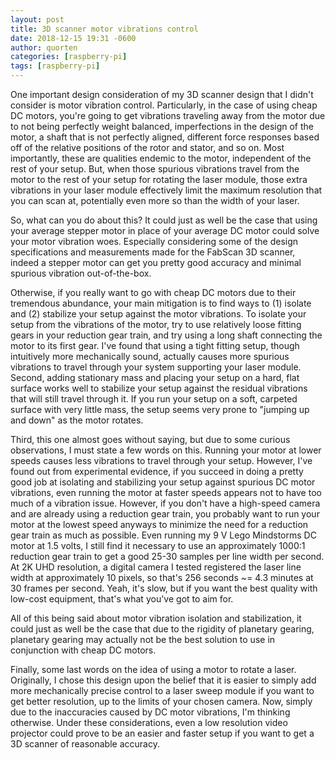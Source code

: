 ```yaml
---
layout: post
title: 3D scanner motor vibrations control
date: 2018-12-15 19:31 -0600
author: quorten
categories: [raspberry-pi]
tags: [raspberry-pi]
---
```


One important design consideration of my 3D scanner design that I
didn't consider is motor vibration control.  Particularly, in the case
of using cheap DC motors, you're going to get vibrations traveling
away from the motor due to not being perfectly weight balanced,
imperfections in the design of the motor, a shaft that is not
perfectly aligned, different force responses based off of the relative
positions of the rotor and stator, and so on.  Most importantly, these
are qualities endemic to the motor, independent of the rest of your
setup.  But, when those spurious vibrations travel from the motor to
the rest of your setup for rotating the laser module, those extra
vibrations in your laser module effectively limit the maximum
resolution that you can scan at, potentially even more so than the
width of your laser.

So, what can you do about this?  It could just as well be the case
that using your average stepper motor in place of your average DC
motor could solve your motor vibration woes.  Especially considering
some of the design specifications and measurements made for the
FabScan 3D scanner, indeed a stepper motor can get you pretty good
accuracy and minimal spurious vibration out-of-the-box.

<!-- more -->

Otherwise, if you really want to go with cheap DC motors due to their
tremendous abundance, your main mitigation is to find ways to (1)
isolate and (2) stabilize your setup against the motor vibrations.  To
isolate your setup from the vibrations of the motor, try to use
relatively loose fitting gears in your reduction gear train, and try
using a long shaft connecting the motor to its first gear.  I've found
that using a tight fitting setup, though intuitively more mechanically
sound, actually causes more spurious vibrations to travel through your
system supporting your laser module.  Second, adding stationary mass
and placing your setup on a hard, flat surface works well to stabilize
your setup against the residual vibrations that will still travel
through it.  If you run your setup on a soft, carpeted surface with
very little mass, the setup seems very prone to "jumping up and down"
as the motor rotates.

Third, this one almost goes without saying, but due to some curious
observations, I must state a few words on this.  Running your motor at
lower speeds causes less vibrations to travel through your setup.
However, I've found out from experimental evidence, if you succeed in
doing a pretty good job at isolating and stabilizing your setup
against spurious DC motor vibrations, even running the motor at faster
speeds appears not to have too much of a vibration issue.  However, if
you don't have a high-speed camera and are already using a reduction
gear train, you probably want to run your motor at the lowest speed
anyways to minimize the need for a reduction gear train as much as
possible.  Even running my 9 V Lego Mindstorms DC motor at 1.5 volts,
I still find it necessary to use an approximately 1000:1 reduction
gear train to get a good 25-30 samples per line width per second.  At
2K UHD resolution, a digital camera I tested registered the laser line
width at approximately 10 pixels, so that's 256 seconds ~= 4.3 minutes
at 30 frames per second.  Yeah, it's slow, but if you want the best
quality with low-cost equipment, that's what you've got to aim for.

All of this being said about motor vibration isolation and
stabilization, it could just as well be the case that due to the
rigidity of planetary gearing, planetary gearing may actually not be
the best solution to use in conjunction with cheap DC motors.

Finally, some last words on the idea of using a motor to rotate a
laser.  Originally, I chose this design upon the belief that it is
easier to simply add more mechanically precise control to a laser
sweep module if you want to get better resolution, up to the limits of
your chosen camera.  Now, simply due to the inaccuracies caused by DC
motor vibrations, I'm thinking otherwise.  Under these considerations,
even a low resolution video projector could prove to be an easier and
faster setup if you want to get a 3D scanner of reasonable accuracy.
